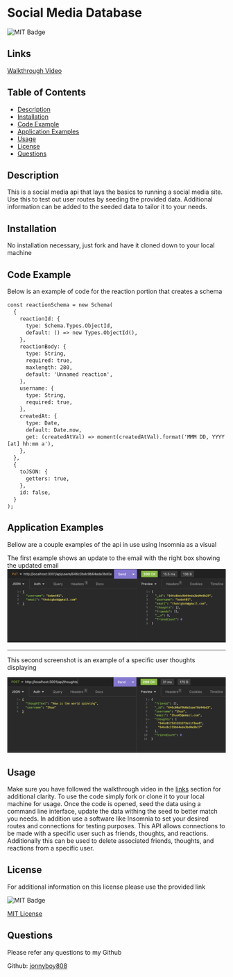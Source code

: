 # Social Media Database

![MIT Badge](https://img.shields.io/badge/license-MIT-green)

## Links

[Walkthrough Video](https://drive.google.com/file/d/1rudbJIfLRR3KWjMQvnq5JUuhqT-NKewG/view)

## Table of Contents

* [Description](#description)
* [Installation](#installation)
* [Code Example](#code-example)
* [Application Examples](#application-examples)
* [Usage](#usage)
* [License](#license)
* [Questions](#questions)



## Description
This is a social media api that lays the basics to running a social media site. Use this to test out user routes by seeding the provided data. Additional information can be added to the seeded data to tailor it to your needs. 

## Installation
No installation necessary, just fork and have it cloned down to your local machine

## Code Example
Below is an example of code for the reaction portion that creates a schema
```JS
const reactionSchema = new Schema(
  {
    reactionId: {
      type: Schema.Types.ObjectId,
      default: () => new Types.ObjectId(),
    },
    reactionBody: {
      type: String,
      required: true,
      maxlength: 280,
      default: 'Unnamed reaction',
    },
    username: {
      type: String,
      required: true,
    },
    createdAt: {
      type: Date,
      default: Date.now,
      get: (createdAtVal) => moment(createdAtVal).format('MMM DD, YYYY [at] hh:mm a'),
    },
  },
  {
    toJSON: {
      getters: true,
    },
    id: false,
  }
);
```

## Application Examples
Bellow are a couple examples of the api in use using Insomnia as a visual

The first example shows an update to the email with the right box showing the updated email
![User Update](./assets/user-update.png)

---

This second screenshot is an example of a specific user thoughts displaying

![Created Thought](./assets/created-thoughts.png)

## Usage


Make sure you have followed the walkthrough video in the [links](#links) section for additional clarity. To use the code simply fork or clone it to your local machine for usage. Once the code is opened, seed the data using a command line interface, update the data withing the seed to better match you needs. In addition use a software like Insomnia to set your desired routes and connections for testing purposes. This API allows connections to be made with a specific user such as friends, thoughts, and reactions. Additionally this can be used to delete associated friends, thoughts, and reactions from a specific user.


## License
For additional information on this license please use the provided link

![MIT Badge](https://img.shields.io/badge/license-MIT-green)

[MIT License](https://choosealicense.com/licenses/mit/)

## Questions
Please refer any questions to my Github

Github: [jonnyboy808](https://github.com/jonnyboy808)


